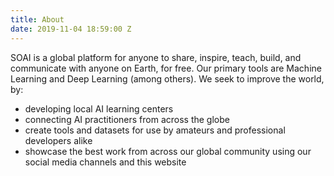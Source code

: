 ```yaml
---
title: About
date: 2019-11-04 18:59:00 Z
---
```


SOAI is a global platform for anyone to share, inspire, teach, build, and communicate with anyone on Earth, for free. Our primary tools are Machine Learning and Deep Learning (among others). We seek to improve the world, by:
* developing local AI learning centers
* connecting AI practitioners from across the globe
* create tools and datasets for use by amateurs and professional developers alike
* showcase the best work from across our global community using our social media channels and this website